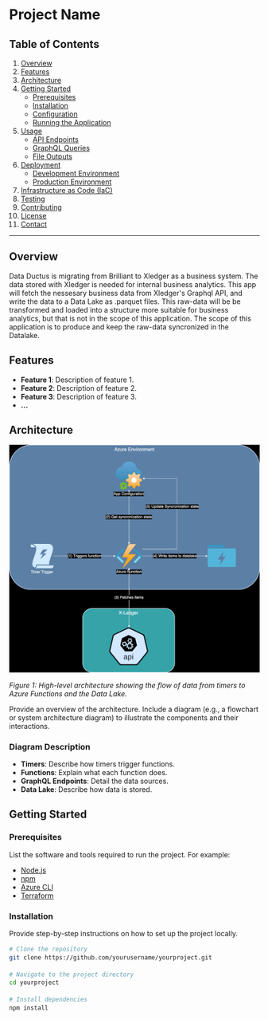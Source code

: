 # Project Name

## Table of Contents

1. [Overview](#overview)
2. [Features](#features)
3. [Architecture](#architecture)
4. [Getting Started](#getting-started)
    - [Prerequisites](#prerequisites)
    - [Installation](#installation)
    - [Configuration](#configuration)
    - [Running the Application](#running-the-application)
5. [Usage](#usage)
    - [API Endpoints](#api-endpoints)
    - [GraphQL Queries](#graphql-queries)
    - [File Outputs](#file-outputs)
6. [Deployment](#deployment)
    - [Development Environment](#development-environment)
    - [Production Environment](#production-environment)
7. [Infrastructure as Code (IaC)](#infrastructure-as-code-iac)
8. [Testing](#testing)
9. [Contributing](#contributing)
10. [License](#license)
11. [Contact](#contact)

---

## Overview

Data Ductus is migrating from Brilliant to Xledger as a business system. The data stored with Xledger is needed for internal business analytics. This app will fetch the nessesary business data from Xledger's Graphql API, and write the data to a Data Lake as .parquet files. This raw-data will be be transformed and loaded into a structure more suitable for business analytics, but that is not in the scope of this application. The scope of this application is to produce and keep the raw-data syncronized in the Datalake.

## Features

- **Feature 1**: Description of feature 1.
- **Feature 2**: Description of feature 2.
- **Feature 3**: Description of feature 3.
- **...**

## Architecture

![Azure architecture](architecture/azure_architecture.svg)

*Figure 1: High-level architecture showing the flow of data from timers to Azure Functions and the Data Lake.*

Provide an overview of the architecture. Include a diagram (e.g., a flowchart or system architecture diagram) to illustrate the components and their interactions.

### Diagram Description

- **Timers**: Describe how timers trigger functions.
- **Functions**: Explain what each function does.
- **GraphQL Endpoints**: Detail the data sources.
- **Data Lake**: Describe how data is stored.

## Getting Started

### Prerequisites

List the software and tools required to run the project. For example:

- [Node.js](https://nodejs.org/)
- [npm](https://www.npmjs.com/)
- [Azure CLI](https://docs.microsoft.com/en-us/cli/azure/install-azure-cli)
- [Terraform](https://www.terraform.io/)

### Installation

Provide step-by-step instructions on how to set up the project locally.

```bash
# Clone the repository
git clone https://github.com/yourusername/yourproject.git

# Navigate to the project directory
cd yourproject

# Install dependencies
npm install
